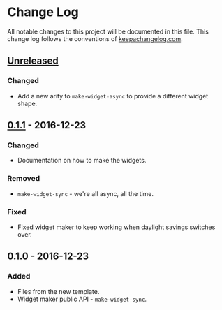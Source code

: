 # Change Log
All notable changes to this project will be documented in this file. This change log follows the conventions of [keepachangelog.com](http://keepachangelog.com/).

## [Unreleased]
### Changed
- Add a new arity to `make-widget-async` to provide a different widget shape.

## [0.1.1] - 2016-12-23
### Changed
- Documentation on how to make the widgets.

### Removed
- `make-widget-sync` - we're all async, all the time.

### Fixed
- Fixed widget maker to keep working when daylight savings switches over.

## 0.1.0 - 2016-12-23
### Added
- Files from the new template.
- Widget maker public API - `make-widget-sync`.

[Unreleased]: https://github.com/your-name/clj-postgis/compare/0.1.1...HEAD
[0.1.1]: https://github.com/your-name/clj-postgis/compare/0.1.0...0.1.1
